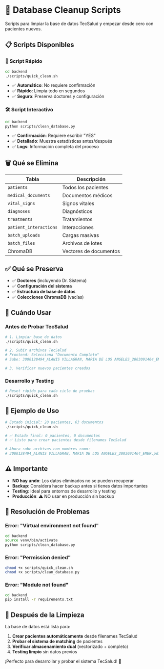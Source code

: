# 🧹 Database Cleanup Scripts

Scripts para limpiar la base de datos TecSalud y empezar desde cero con pacientes nuevos.

## 📋 **Scripts Disponibles**

### 🚀 **Script Rápido**
```bash
cd backend
./scripts/quick_clean.sh
```
- ✅ **Automático**: No requiere confirmación
- ✅ **Rápido**: Limpia todo en segundos
- ✅ **Seguro**: Preserva doctores y configuración

### 🛠️ **Script Interactivo**
```bash
cd backend
python scripts/clean_database.py
```
- ✅ **Confirmación**: Requiere escribir "YES"
- ✅ **Detallado**: Muestra estadísticas antes/después
- ✅ **Logs**: Información completa del proceso

## 🗑️ **Qué se Elimina**

| Tabla | Descripción |
|-------|-------------|
| `patients` | Todos los pacientes |
| `medical_documents` | Documentos médicos |
| `vital_signs` | Signos vitales |
| `diagnoses` | Diagnósticos |
| `treatments` | Tratamientos |
| `patient_interactions` | Interacciones |
| `batch_uploads` | Cargas masivas |
| `batch_files` | Archivos de lotes |
| ChromaDB | Vectores de documentos |

## ✅ **Qué se Preserva**

- ✅ **Doctores** (incluyendo Dr. Sistema)
- ✅ **Configuración del sistema**
- ✅ **Estructura de base de datos**
- ✅ **Colecciones ChromaDB** (vacías)

## 🎯 **Cuándo Usar**

### **Antes de Probar TecSalud**
```bash
# 1. Limpiar base de datos
./scripts/quick_clean.sh

# 2. Subir archivos TecSalud
# Frontend: Selecciona "Documento Completo"
# Sube: 3000128494_ALANIS VILLAGRAN, MARIA DE LOS ANGELES_2003091464_EMER.pdf

# 3. Verificar nuevos pacientes creados
```

### **Desarrollo y Testing**
```bash
# Reset rápido para cada ciclo de pruebas
./scripts/quick_clean.sh
```

## 📝 **Ejemplo de Uso**

```bash
# Estado inicial: 20 pacientes, 63 documentos
./scripts/quick_clean.sh

# ✅ Estado final: 0 pacientes, 0 documentos
# ✅ Listo para crear pacientes desde filenames TecSalud

# Ahora sube archivos con nombres como:
# 3000128494_ALANIS VILLAGRAN, MARIA DE LOS ANGELES_2003091464_EMER.pdf
```

## ⚠️ **Importante**

- **NO hay undo**: Los datos eliminados no se pueden recuperar
- **Backup**: Considera hacer backup antes si tienes datos importantes
- **Testing**: Ideal para entornos de desarrollo y testing
- **Producción**: ⚠️ NO usar en producción sin backup

## 🔧 **Resolución de Problemas**

### Error: "Virtual environment not found"
```bash
cd backend
source venv/bin/activate
python scripts/clean_database.py
```

### Error: "Permission denied"
```bash
chmod +x scripts/quick_clean.sh
chmod +x scripts/clean_database.py
```

### Error: "Module not found"
```bash
cd backend
pip install -r requirements.txt
```

## 🎉 **Después de la Limpieza**

La base de datos está lista para:
1. **Crear pacientes automáticamente** desde filenames TecSalud
2. **Probar el sistema de matching** de pacientes
3. **Verificar almacenamiento dual** (vectorizado + completo)
4. **Testing limpio** sin datos previos

¡Perfecto para desarrollar y probar el sistema TecSalud! 🚀 